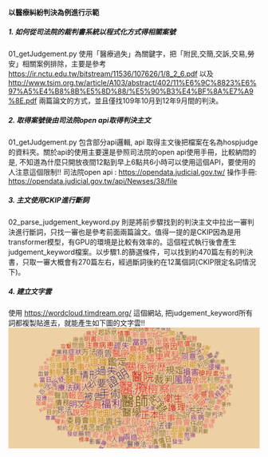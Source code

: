 #### 以醫療糾紛判決為例進行示範
##### 1. 如何從司法院的裁判書系統以程式化方式得相關案號
01_getJudgement.py 使用「醫療過失」為關鍵字，把「附民,交簡,交訴,交易,勞安」相關案例排除，主要是參考 https://ir.nctu.edu.tw/bitstream/11536/107626/1/8_2_6.pdf 以及 http://www.tsim.org.tw/article/A103/abstract/402/11%E6%9C%8823%E6%97%A5%E4%B8%8B%E5%8D%88/%E5%90%B3%E4%BF%8A%E7%A9%8E.pdf 兩篇論文的方式，並且僅找109年10月到12年9月間的判決。

##### 2. 取得案號後由司法院open api取得判決主文
01_getJudgement.py 包含部分api邏輯, api 取得主文後把檔案在名為hospjudge的資料夾。關於api的使用主要還是參照司法院的open api使用手冊，比較納悶的是, 不知道為什麼只開放夜間12點到早上6點共6小時可以使用這個API，要使用的人注意這個限制!!
司法院open api : https://opendata.judicial.gov.tw/
操作手冊: https://opendata.judicial.gov.tw/api/Newses/38/file

##### 3. 主文使用CKIP進行斷詞
02_parse_judgement_keyword.py 則是將前步驟找到的判決主文中拉出一審判決進行斷詞，只找一審也是參考前面兩篇論文。值得一提的是CKIP因為是用transformer模型，有GPU的環境是比較有效率的。這個程式執行後會產生judgement_keyword檔案。以步驟1.的篩選條件，可以找到約470篇左有的判決書，只取一審大概會有270篇左右，經過斷詞後約在12萬個詞(CKIP限定名詞情況下)。

##### 4. 建立文字雲
使用 https://wordcloud.timdream.org/ 這個網站, 把judgement_keyword所有詞都複製貼進去，就能產生如下圖的文字雲!!
![image info](./pictures/wordcloud.png)



